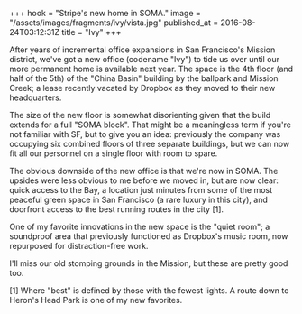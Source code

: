 +++
hook = "Stripe's new home in SOMA."
image = "/assets/images/fragments/ivy/vista.jpg"
published_at = 2016-08-24T03:12:31Z
title = "Ivy"
+++

After years of incremental office expansions in San Francisco's Mission
district, we've got a new office (codename "Ivy") to tide us over until our
more permanent home is available next year. The space is the 4th floor (and
half of the 5th) of the "China Basin" building by the ballpark and Mission
Creek; a lease recently vacated by Dropbox as they moved to their new
headquarters.

The size of the new floor is somewhat disorienting given that the build extends
for a full "SOMA block". That might be a meaningless term if you're not
familiar with SF, but to give you an idea: previously the company was occupying
six combined floors of three separate buildings, but we can now fit all our
personnel on a single floor with room to spare.

The obvious downside of the new office is that we're now in SOMA. The upsides
were less obvious to me before we moved in, but are now clear: quick access to
the Bay, a location just minutes from some of the most peaceful green space in
San Francisco (a rare luxury in this city), and doorfront access to the best
running routes in the city [1].

One of my favorite innovations in the new space is the "quiet room"; a
soundproof area that previously functioned as Dropbox's music room, now
repurposed for distraction-free work.

I'll miss our old stomping grounds in the Mission, but these are pretty good
too.

[1] Where "best" is defined by those with the fewest lights. A route down to
Heron's Head Park is one of my new favorites.
